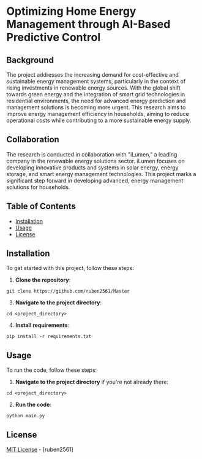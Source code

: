 
# Optimizing Home Energy Management through AI-Based Predictive Control

## Background
The project addresses the increasing demand for cost-effective and sustainable energy management systems, particularly in the context of rising investments in renewable energy sources. With the global shift towards green energy and the integration of smart grid technologies in residential environments, the need for advanced energy prediction and management solutions is becoming more urgent. This research aims to improve energy management efficiency in households, aiming to reduce operational costs while contributing to a more sustainable energy supply.

## Collaboration
The research is conducted in collaboration with "iLumen," a leading company in the renewable energy solutions sector. iLumen focuses on developing innovative products and systems in solar energy, energy storage, and smart energy management technologies. This project marks a significant step forward in developing advanced, energy management solutions for households.

## Table of Contents

- [Installation](#installation)
- [Usage](#usage)
- [License](#license)

## Installation

To get started with this project, follow these steps:

1. **Clone the repository**:
```
git clone https://github.com/ruben2561/Master
```
3. **Navigate to the project directory**:
```
cd <project_directory>
```
4. **Install requirements**:
```
pip install -r requirements.txt
```
## Usage

To run the code, follow these steps:

1. **Navigate to the project directory** if you're not already there:
```
cd <project_directory>
```
2. **Run the code**:
```
python main.py
```
## License

[MIT License](LICENSE) - [ruben2561]



















